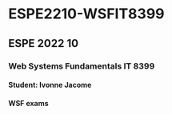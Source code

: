 # ESPE2210-WSFIT8399
## ESPE 2022 10 
### Web Systems Fundamentals  IT 8399
#### Student: Ivonne Jacome
#### WSF exams
